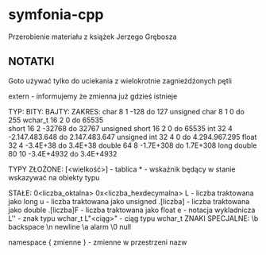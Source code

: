 # symfonia-cpp
Przerobienie materiału z książek Jerzego Grębosza

## NOTATKI
Goto używać tylko do uciekania z wielokrotnie zagnieżdżonych pętli

extern <typ> <nazwa> - informujemy że zmienna już gdzieś istnieje

TYP:			BITY:	BAJTY:	ZAKRES:
char			8		1		-128 do 127
unsigned char	8		1		0 do 255
wchar_t			16		2		0 do 65535		
short			16		2		-32768 do 32767
unsigned short	16		2		0 do 65535
int				32		4		-2.147.483.648 do 2.147.483.647
unsigned int	32		4		0 do 4.294.967.295
float			32		4		-3.4E+38 do 3.4E+38
double			64		8		-1.7E+308 do 1.7E+308
long double		80		10		-3.4E+4932 do 3.4E+4932

TYPY ZŁOŻONE:
<typ> <nazwa>[<wielkość>] - tablica
<typ> *<nazwa> - wskaźnik będący w stanie wskazywać na obiekty typu <typ>

STAŁE:
0<liczba_oktalna>
0x<liczba_hexdecymalna>
<liczba>L - liczba traktowana jako long
<liczba>u - liczba traktowana jako unsigned
<liczba>.[liczba] - liczba traktowana jako double
<liczba>.[liczba]F - liczba traktowana jako float
<liczba>e<wykladnik> - notacja wykladnicza
L'<znak>' - znak typu wchar_t
L"<ciąg>" - ciąg typu wchar_t
ZNAKI SPECJALNE:
\b	backspace
\n	newline
\a	alarm
\0	null

namespace <nazwa> { zmienne } - zmienne w przestrzeni nazw